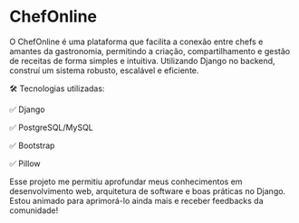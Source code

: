 ﻿# ChefOnline

O ChefOnline é uma plataforma que facilita a conexão entre chefs e amantes da gastronomia, permitindo a criação, compartilhamento e gestão de receitas de forma simples e intuitiva. Utilizando Django no backend, construí um sistema robusto, escalável e eficiente.

🛠️ Tecnologias utilizadas:

 ✅ Django

 ✅ PostgreSQL/MySQL

 ✅ Bootstrap

 ✅ Pillow


Esse projeto me permitiu aprofundar meus conhecimentos em desenvolvimento web, arquitetura de software e boas práticas no Django. Estou animado para aprimorá-lo ainda mais e receber feedbacks da comunidade!
